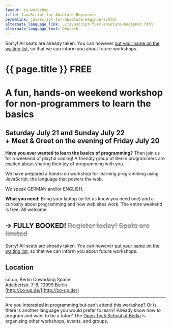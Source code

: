 ```yaml
---
layout: js-workshop
title: JavaScript for Absolute Beginners
permalink: javascript-for-absolute-beginners.html
alternate_language_link: ./javascript-fuer-absolute-beginner.html
alternate_language_text: Deutsch
---
```


<div class="announcement">Sorry! All seats are already taken. You can however <a href="https://docs.google.com/spreadsheet/viewform?formkey=dFdOY0NHNDRlc2dIbDF2YW55UWNEYmc6MQ">put your name on the waiting list</a>, so that we can inform you about future workshops.</div>

# {{ page.title }} <span class="highlight">FREE</span>

<h1 class="subtitle">A fun, hands-on <strong>weekend workshop</strong> for non-programmers to learn the basics</h1>

## Saturday July 21 and Sunday July 22<br /> <span class="subtitle">+ Meet &amp; Greet on the evening of Friday July 20</span>

**Have you ever wanted to learn the basics of programming?** Then join us for a weekend of playful coding! A friendly group of Berlin programmers are excited about sharing their joy of programming with you.

We have prepared a hands-on workshop for learning programming using JavaScript, the language that powers the web.

We speak GERMAN and/or ENGLISH.

**What you need:** Bring your laptop (or let us know you need one) and a curiosity about programming and how web sites work. The entire weekend is free. All welcome.

## → <span class="highlight">FULLY BOOKED!</span> <span style="text-decoration: line-through; color: #999;">Register today! Spots are limited</span>

Sorry! All seats are already taken. You can however [put your name on the waiting list](https://docs.google.com/spreadsheet/viewform?formkey=dFdOY0NHNDRlc2dIbDF2YW55UWNEYmc6MQ), so that we can inform you about future workshops.

## Location

co.up, Berlin Coworking Space<br />
[Adalbertstr. 7-8, 10999 Berlin](https://maps.google.com/maps?f=q&source=s_q&hl=en&geocode=&q=Adalbertstra%C3%9Fe+7,+10999+Berlin,+Germany&sll=52.549636,13.666992&sspn=0.901874,1.851196&ie=UTF8&hq=&hnear=Adalbertstra%C3%9Fe+7,+Kreuzberg+10999+Berlin,+Germany&z=16)<br />
[http://co-up.de/](http://co-up.de/)

--------------------

Are you interested in programming but can’t attend this workshop? Or is there is another language you would prefer to learn? Already know how to program and want to be a tutor? The [Open Tech School of Berlin](http://opentechschool.org) is organizing other workshops, events, and groups.
